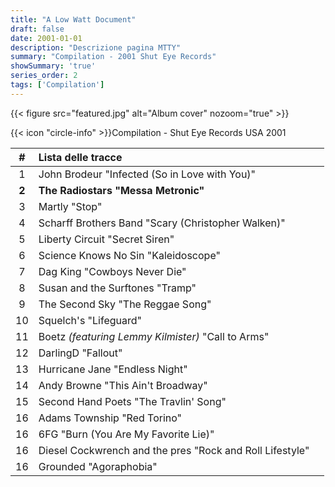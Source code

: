 ```yaml
---
title: "A Low Watt Document"
draft: false
date: 2001-01-01
description: "Descrizione pagina MTTY"
summary: "Compilation - 2001 Shut Eye Records"
showSummary: 'true'
series_order: 2
tags: ['Compilation']
---
```


{{< figure
    src="featured.jpg"
    alt="Album cover"
    nozoom="true"
    >}}

{{< icon "circle-info" >}}Compilation - Shut Eye Records USA 2001

| #     | Lista delle tracce                                                   |               |
| :---: | :---                                                                 | :---          |
| 1     | John Brodeur "Infected (So in Love with You)"                        |               |
| **2** | **The Radiostars "Messa Metronic"**                                  |               |
| 3     | Martly "Stop"                                                        |               |
| 4     | Scharff Brothers Band "Scary (Christopher Walken)"                   |               |
| 5     | Liberty Circuit "Secret Siren"                                       |               |
| 6     | Science Knows No Sin "Kaleidoscope"                                  |               |
| 7     | Dag King "Cowboys Never Die"                                         |               |
| 8     | Susan and the Surftones "Tramp"                                      |               |
| 9     | The Second Sky "The Reggae Song"                                     |               |
| 10    | Squelch's "Lifeguard"                                                |               |
| 11    | Boetz *(featuring Lemmy Kilmister)* "Call to Arms"                   |               |
| 12    | DarlingD "Fallout"                                                   |               |
| 13    | Hurricane Jane "Endless Night"                                       |               |
| 14    | Andy Browne "This Ain't Broadway"                                    |               |
| 15    | Second Hand Poets "The Travlin' Song"                                |               |
| 16    | Adams Township "Red Torino"                                          |               |
| 16    | 6FG "Burn (You Are My Favorite Lie)"                                 |               |
| 16    | Diesel Cockwrench and the pres "Rock and Roll Lifestyle"             |               |
| 16    | Grounded "Agoraphobia"                                               |               |
